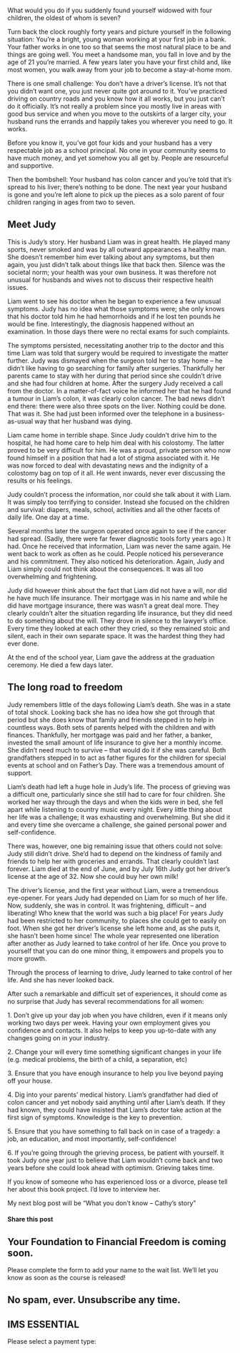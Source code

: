 What would you do if you suddenly found yourself widowed with four children, the oldest of whom is seven?

Turn back the clock roughly forty years and picture yourself in the following situation: You’re a bright, young woman working at your first job in a bank. Your father works in one too so that seems the most natural place to be and things are going well. You meet a handsome man, you fall in love and by the age of 21 you’re married. A few years later you have your first child and, like most women, you walk away from your job to become a stay-at-home mom.

There is one small challenge: You don’t have a driver’s license. It’s not that you didn’t want one, you just never quite got around to it. You’ve practiced driving on country roads and you know how it all works, but you just can’t do it officially. It’s not really a problem since you mostly live in areas with good bus service and when you move to the outskirts of a larger city, your husband runs the errands and happily takes you wherever you need to go. It works.

Before you know it, you’ve got four kids and your husband has a very respectable job as a school principal. No one in your community seems to have much money, and yet somehow you all get by. People are resourceful and supportive.

Then the bombshell: Your husband has colon cancer and you’re told that it’s spread to his liver; there’s nothing to be done. The next year your husband is gone and you’re left alone to pick up the pieces as a solo parent of four children ranging in ages from two to seven.

## Meet Judy

This is Judy’s story. Her husband Liam was in great health. He played many sports, never smoked and was by all outward appearances a healthy man. She doesn’t remember him ever talking about any symptoms, but then again, you just didn’t talk about things like that back then. Silence was the societal norm; your health was your own business. It was therefore not unusual for husbands and wives not to discuss their respective health issues.

Liam went to see his doctor when he began to experience a few unusual symptoms. Judy has no idea what those symptoms were; she only knows that his doctor told him he had hemorrhoids and if he lost ten pounds he would be fine. Interestingly, the diagnosis happened without an examination. In those days there were no rectal exams for such complaints.

The symptoms persisted, necessitating another trip to the doctor and this time Liam was told that surgery would be required to investigate the matter further. Judy was dismayed when the surgeon told her to stay home – he didn’t like having to go searching for family after surgeries. Thankfully her parents came to stay with her during that period since she couldn’t drive and she had four children at home. After the surgery Judy received a call from the doctor. In a matter-of-fact voice he informed her that he had found a tumour in Liam’s colon, it was clearly colon cancer. The bad news didn’t end there: there were also three spots on the liver. Nothing could be done. That was it. She had just been informed over the telephone in a business-as-usual way that her husband was dying.

Liam came home in terrible shape. Since Judy couldn’t drive him to the hospital, he had home care to help him deal with his colostomy. The latter proved to be very difficult for him. He was a proud, private person who now found himself in a position that had a lot of stigma associated with it. He was now forced to deal with devastating news and the indignity of a colostomy bag on top of it all. He went inwards, never ever discussing the results or his feelings.

Judy couldn’t process the information, nor could she talk about it with Liam. It was simply too terrifying to consider. Instead she focused on the children and survival: diapers, meals, school, activities and all the other facets of daily life. One day at a time.

Several months later the surgeon operated once again to see if the cancer had spread. (Sadly, there were far fewer diagnostic tools forty years ago.) It had. Once he received that information, Liam was never the same again. He went back to work as often as he could. People noticed his perseverance and his commitment. They also noticed his deterioration. Again, Judy and Liam simply could not think about the consequences. It was all too overwhelming and frightening.

Judy did however think about the fact that Liam did not have a will, nor did he have much life insurance. Their mortgage was in his name and while he did have mortgage insurance, there was wasn’t a great deal more. They clearly couldn’t alter the situation regarding life insurance, but they did need to do something about the will. They drove in silence to the lawyer’s office. Every time they looked at each other they cried, so they remained stoic and silent, each in their own separate space. It was the hardest thing they had ever done.

At the end of the school year, Liam gave the address at the graduation ceremony. He died a few days later.

## The long road to freedom

Judy remembers little of the days following Liam’s death. She was in a state of total shock. Looking back she has no idea how she got through that period but she does know that family and friends stepped in to help in countless ways. Both sets of parents helped with the children and with finances. Thankfully, her mortgage was paid and her father, a banker, invested the small amount of life insurance to give her a monthly income. She didn’t need much to survive – that would do it if she was careful. Both grandfathers stepped in to act as father figures for the children for special events at school and on Father’s Day. There was a tremendous amount of support.

Liam’s death had left a huge hole in Judy’s life. The process of grieving was a difficult one, particularly since she still had to care for four children. She worked her way through the days and when the kids were in bed, she fell apart while listening to country music every night. Every little thing about her life was a challenge; it was exhausting and overwhelming. But she did it and every time she overcame a challenge, she gained personal power and self-confidence.

There was, however, one big remaining issue that others could not solve: Judy still didn’t drive. She’d had to depend on the kindness of family and friends to help her with groceries and errands. That clearly couldn’t last forever. Liam died at the end of June, and by July 16th Judy got her driver’s license at the age of 32. Now she could buy her own milk!

The driver’s license, and the first year without Liam, were a tremendous eye-opener. For years Judy had depended on Liam for so much of her life. Now, suddenly, she was in control. It was frightening, difficult – and liberating! Who knew that the world was such a big place! For years Judy had been restricted to her community, to places she could get to easily on foot. When she got her driver’s license she left home and, as she puts it, she hasn’t been home since! The whole year represented one liberation after another as Judy learned to take control of her life. Once you prove to yourself that you can do one minor thing, it empowers and propels you to more growth.

Through the process of learning to drive, Judy learned to take control of her life. And she has never looked back.

After such a remarkable and difficult set of experiences, it should come as no surprise that Judy has several recommendations for all women:

1\. Don’t give up your day job when you have children, even if it means only working two days per week. Having your own employment gives you confidence and contacts. It also helps to keep you up-to-date with any changes going on in your industry.

2\. Change your will every time something significant changes in your life (e.g. medical problems, the birth of a child, a separation, etc)

3\. Ensure that you have enough insurance to help you live beyond paying off your house.

4\. Dig into your parents’ medical history. Liam’s grandfather had died of colon cancer and yet nobody said anything until after Liam’s death. If they had known, they could have insisted that Liam’s doctor take action at the first sign of symptoms. Knowledge is the key to prevention.

5\. Ensure that you have something to fall back on in case of a tragedy: a job, an education, and most importantly, self-confidence!

6\. If you’re going through the grieving process, be patient with yourself. It took Judy one year just to believe that Liam wouldn’t come back and two years before she could look ahead with optimism. Grieving takes time.

If you know of someone who has experienced loss or a divorce, please tell her about this book project. I’d love to interview her.

My next blog post will be “What you don’t know – Cathy’s story”

#### Share this post

## Your Foundation to Financial Freedom is coming soon.

Please complete the form to add your name to the wait list. We’ll let you know as soon as the course is released!

## No spam, ever. Unsubscribe any time.

## IMS ESSENTIAL

Please select a payment type: